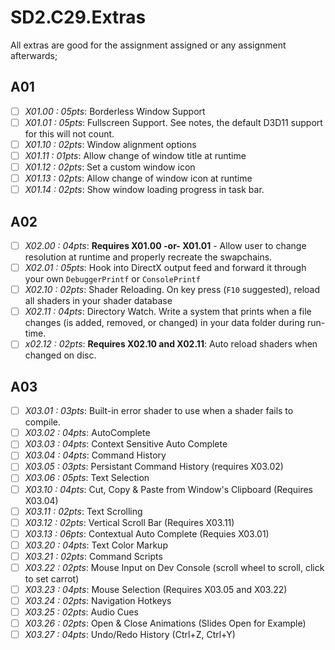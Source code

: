 SD2.C29.Extras
======

All extras are good for the assignment assigned or any assignment afterwards;

## A01
- [ ] *X01.00 : 05pts*:  Borderless Window Support
- [ ] *X01.01 : 05pts*:  Fullscreen Support.  See notes, the default D3D11 support for this will not count.
- [ ] *X01.10 : 02pts*:  Window alignment options
- [ ] *X01.11 : 01pts*:  Allow change of window title at runtime
- [ ] *X01.12 : 02pts*:  Set a custom window icon
- [ ] *X01.13 : 02pts*:  Allow change of window icon at runtime
- [ ] *X01.14 : 02pts*:  Show window loading progress in task bar. 

## A02
- [ ] *X02.00 : 04pts*:  **Requires X01.00 -or- X01.01** - Allow user to change resolution at runtime and properly recreate the swapchains.
- [ ] *X02.01 : 05pts*:  Hook into DirectX output feed and forward it through your own `DebuggerPrintf` or `ConsolePrintf`
- [ ] *X02.10 : 02pts*:  Shader Reloading.  On key press (`F10` suggested), reload all shaders in your shader database 
- [ ] *X02.11 : 04pts*:  Directory Watch.  Write a system that prints when a file changes (is added, removed, or changed) in your data folder during run-time. 
- [ ] *x02.12 : 02pts*:  **Requires X02.10 and X02.11**:  Auto reload shaders when changed on disc.   

## A03
- [ ] *X03.01 : 03pts*: Built-in error shader to use when a shader fails to compile.   
- [ ] *X03.02 : 04pts*: AutoComplete
- [ ] *X03.03 : 04pts*: Context Sensitive Auto Complete
- [ ] *X03.04 : 04pts*: Command History
- [ ] *X03.05 : 03pts*: Persistant Command History (requires X03.02)
- [ ] *X03.06 : 05pts*: Text Selection 
- [ ] *X03.10 : 04pts*: Cut, Copy & Paste from Window's Clipboard (Requires X03.04)
- [ ] *X03.11 : 02pts*: Text Scrolling
- [ ] *X03.12 : 02pts*: Vertical Scroll Bar (Requires X03.11)
- [ ] *X03.13 : 06pts*: Contextual Auto Complete (Requies X03.01)
- [ ] *X03.20 : 04pts*: Text Color Markup
- [ ] *X03.21 : 02pts*: Command Scripts
- [ ] *X03.22 : 02pts*: Mouse Input on Dev Console (scroll wheel to scroll, click to set carrot)
- [ ] *X03.23 : 04pts*: Mouse Selection (Requires X03.05 and X03.22)
- [ ] *X03.24 : 02pts*: Navigation Hotkeys 
- [ ] *X03.25 : 02pts*: Audio Cues
- [ ] *X03.26 : 02pts*: Open & Close Animations (Slides Open for Example)
- [ ] *X03.27 : 04pts*: Undo/Redo History (Ctrl+Z, Ctrl+Y)
